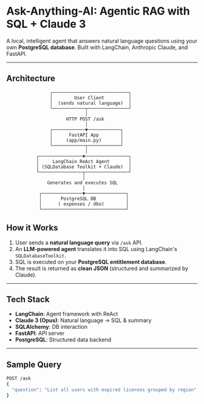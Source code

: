 # Ask-Anything-AI: Agentic RAG with SQL + Claude 3

A local, intelligent agent that answers natural language questions using your own **PostgreSQL database**. Built with LangChain, Anthropic Claude, and FastAPI.

---
## Architecture

                    ┌────────────────────────────┐
                    │        User Client         │
                    │  (sends natural language)  │
                    └────────────┬───────────────┘
                                 │
                          HTTP POST /ask
                                 │
                    ┌────────────▼────────────┐
                    │      FastAPI App        │
                    │     (app/main.py)       │
                    └────────────┬────────────┘
                                 │
               ┌────────────────▼────────────────┐
               │     LangChain ReAct Agent       │
               │ (SQLDatabase Toolkit + Claude)  │
               └────────────────┬────────────────┘
                                │
                   Generates and executes SQL
                                │
                ┌───────────────▼───────────────┐
                │       PostgreSQL DB           │
                │      ( expenses / dbo)        │
                └───────────────────────────────┘


## How it Works

1. User sends a **natural language query** via `/ask` API.
2. An **LLM-powered agent** translates it into SQL using LangChain's `SQLDatabaseToolkit`.
3. SQL is executed on your **PostgreSQL entitlement database**.
4. The result is returned as **clean JSON** (structured and summarized by Claude).

---

## Tech Stack

- **LangChain**: Agent framework with ReAct
- **Claude 3 (Opus)**: Natural language → SQL & summary
- **SQLAlchemy**: DB interaction
- **FastAPI**: API server
- **PostgreSQL**: Structured data backend

---

## Sample Query

```bash
POST /ask
{
  "question": "List all users with expired licenses grouped by region"
}

